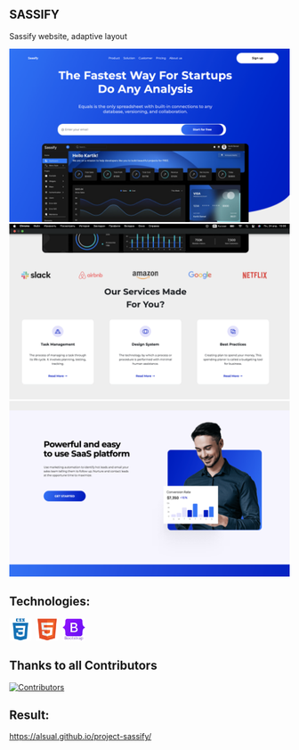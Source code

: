 
## SASSIFY
Sassify website, adaptive layout


<img width="700" alt="screenshot" src="https://github.com/AlsuAl/AlsuAl/blob/main/assets/mainpegeheader.png">
<img width="700" alt="screenshot" src="https://github.com/AlsuAl/AlsuAl/blob/main/assets/mainpage.png">
<img width="700" alt="screenshot" src="https://github.com/AlsuAl/AlsuAl/blob/main/assets/main.png">

## Technologies:
<div>
  <img src="https://github.com/devicons/devicon/blob/master/icons/css3/css3-plain-wordmark.svg"  title="CSS3" alt="CSS" width="40" height="40"/>&nbsp;
  <img src="https://github.com/devicons/devicon/blob/master/icons/html5/html5-original.svg" title="HTML5" alt="HTML" width="40" height="40"/>&nbsp;
  <img src="https://github.com/devicons/devicon/blob/master/icons/bootstrap/bootstrap-original-wordmark.svg" title="Bootstrap" alt="Bootstrap" width="40" height="40"/>&nbsp;
</div>

## Thanks to all Contributors
[![Contributors](https://contrib.rocks/image?repo=AlsuAl/f35-project-saas)](https://github.com/AlsuAl/f35-project-saas/graphs/contributors)

## Result:
https://alsual.github.io/project-sassify/
